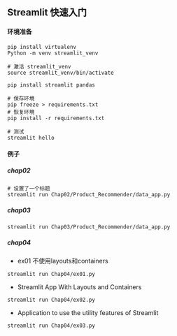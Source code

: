 ## Streamlit 快速入门

#### 环境准备
```shell
pip install virtualenv
Python -m venv streamlit_venv

# 激活 streamlit_venv
source streamlit_venv/bin/activate

pip install streamlit pandas

# 保存环境
pip freeze > requirements.txt
# 恢复环境
pip install -r requirements.txt

# 测试
streamlit hello
```

#### 例子
##### chap02
```shell
# 设置了一个标题
streamlit run Chap02/Product_Recommender/data_app.py
```

##### chap03
```shell
streamlit run Chap03/Product_Recommender/data_app.py
```

##### chap04
+ ex01 不使用layouts和containers
```shell
streamlit run Chap04/ex01.py
```
+ Streamlit App With Layouts and Containers
```shell
streamlit run Chap04/ex02.py
```
+ Application to use the utility features of Streamlit
```shell
streamlit run Chap04/ex03.py
```